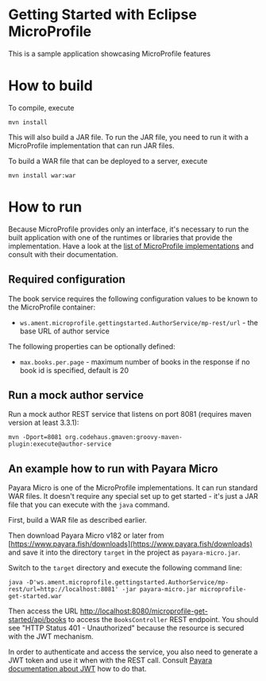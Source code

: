 # Getting Started with Eclipse MicroProfile

This is a sample application showcasing MicroProfile features

# How to build

To compile, execute

```
mvn install
```

This will also build a JAR file. To run the JAR file, you need to run it with a MicroProfile implementation that can run JAR files.

To build a WAR file that can be deployed to a server, execute

```
mvn install war:war
```

# How to run

Because MicroProfile provides only an interface, it's necessary to run the built application with one of the runtimes or libraries that provide the implementation. Have a look at the [list of MicroProfile implementations](https://wiki.eclipse.org/MicroProfile/Implementation) and consult with their documentation.

## Required configuration

The book service requires the following configuration values to be known to the MicroProfile container:

- `ws.ament.microprofile.gettingstarted.AuthorService/mp-rest/url` - the base URL of author service

The following properties can be optionally defined:

- `max.books.per.page` - maximum number of books in the response if no book id is specified, default is 20


## Run a mock author service

Run a mock author REST service that listens on port 8081 (requires maven version at least 3.3.1):

```
mvn -Dport=8081 org.codehaus.gmaven:groovy-maven-plugin:execute@author-service
```

## An example how to run with Payara Micro

Payara Micro is one of the MicroProfile implementations. It can run standard WAR files. It doesn't require any special set up to get started - it's just a JAR file that you can execute with the `java` command.

First, build a WAR file as described earlier.

Then download Payara Micro v182 or later from [https://www.payara.fish/downloads](https://www.payara.fish/downloads) and save it into the directory `target` in the project as `payara-micro.jar`.

Switch to the `target` directory and execute the following command line:

```
java -D'ws.ament.microprofile.gettingstarted.AuthorService/mp-rest/url=http://localhost:8081' -jar payara-micro.jar microprofile-get-started.war
```

Then access the URL [http://localhost:8080/microprofile-get-started/api/books](http://localhost:8080/microprofile-get-started/api/books) to access the `BooksController` REST endpoint. You should see "HTTP Status 401 - Unauthorized" because the resource is secured with the JWT mechanism.

In order to authenticate and access the service, you also need to generate a JWT token and use it when with the REST call. Consult [Payara documentation about JWT](https://docs.payara.fish/documentation/microprofile/jwt.html) how to do that.
